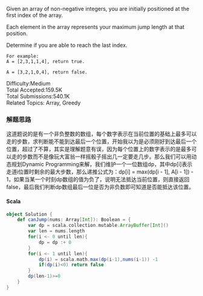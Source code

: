Given an array of non-negative integers, you are initially positioned at the first index of the array.

Each element in the array represents your maximum jump length at that position.

Determine if you are able to reach the last index.
```
For example:
A = [2,3,1,1,4], return true.

A = [3,2,1,0,4], return false.
```

Difficulty:Medium  
Total Accepted:159.5K  
Total Submissions:540.1K  
Related Topics: Array, Greedy

### 解题思路
这道题说的是有一个非负整数的数组，每个数字表示在当前位置的基础上最多可以走的步数，求判断能不能到达最后一个位置，开始我以为是必须刚好到达最后一个位置，超过了不算，其实是理解题意有误，因为每个位置上的数字表示的是最多可以走的步数而不是像玩大富翁一样摇骰子摇出几一定要走几步。那么我们可以用动态规划Dynamic Programming来解，我们维护一个一位数组dp，其中dp[i]表示走道i位置时剩余的最大步数，那么递推公式为：dp[i] = max(dp[i - 1], A[i - 1]) - 1，如果当某一个时刻dp数组的值为负了，说明无法抵达当前位置，则直接返回false，最后我们判断dp数组最后一位是否为非负数即可知道是否能抵达该位置。
#### Scala
```scala
object Solution {
    def canJump(nums: Array[Int]): Boolean = {
        var dp = scala.collection.mutable.ArrayBuffer[Int]()
        var len = nums.length
        for(i <- 0 until len){
            dp = dp :+ 0
        }
        for(i <- 1 until len){
            dp(i) = scala.math.max(dp(i-1),nums(i-1)) -1
            if(dp(i)<0) return false
        }
        dp(len-1)>=0
    }
}
```